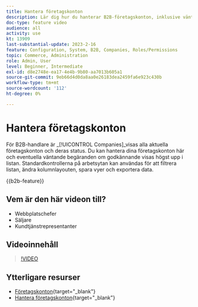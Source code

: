 ```yaml
---
title: Hantera företagskonton
description: Lär dig hur du hanterar B2B-företagskonton, inklusive väntande begäranden om godkännande.
doc-type: feature video
audience: all
activity: use
kt: 13909
last-substantial-update: 2023-2-16
feature: Configuration, System, B2B, Companies, Roles/Permissions
topic: Commerce, Administration
role: Admin, User
level: Beginner, Intermediate
exl-id: d8e2748e-ea17-4e4b-9b80-aa7013b605a1
source-git-commit: 9eb66d4d0da8aa0e26183dea2459fa6e923c430b
workflow-type: tm+mt
source-wordcount: '112'
ht-degree: 0%

---
```


# Hantera företagskonton

För B2B-handlare är _[!UICONTROL Companies]_visas alla aktuella företagskonton och deras status. Du kan hantera dina företagskonton här och eventuella väntande begäranden om godkännande visas högst upp i listan. Standardkontrollerna på arbetsytan kan användas för att filtrera listan, ändra kolumnlayouten, spara vyer och exportera data.

{{b2b-feature}}

## Vem är den här videon till?

- Webbplatschefer
- Säljare
- Kundtjänstrepresentanter

## Videoinnehåll

>[!VIDEO](https://video.tv.adobe.com/v/344447?quality=12&learn=on)

## Ytterligare resurser

- [Företagskonton](https://experienceleague.adobe.com/docs/commerce-admin/b2b/companies/account-companies.html){target="_blank"}
- [Hantera företagskonton](https://experienceleague.adobe.com/docs/commerce-admin/b2b/companies/account-company-manage.html){target="_blank"}
